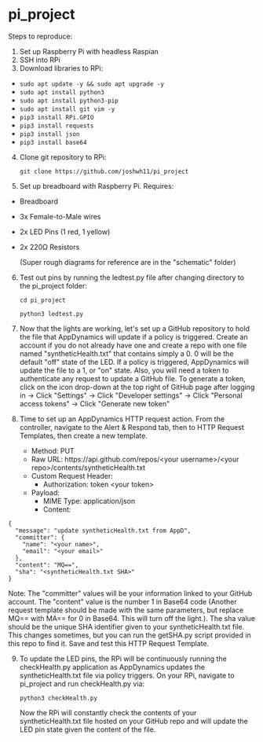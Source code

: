 # pi_project

Steps to reproduce:

1. Set up Raspberry Pi with headless Raspian
2. SSH into RPi
3. Download libraries to RPi:

* ```sudo apt update -y && sudo apt upgrade -y```
* ```sudo apt install python3```
* ```sudo apt install python3-pip```
* ```sudo apt install git vim -y```
* ```pip3 install RPi.GPIO```
* ```pip3 install requests```
* ```pip3 install json```
* ```pip3 install base64```

4. Clone git repository to RPi:

    ```git clone https://github.com/joshwh11/pi_project```

5. Set up breadboard with Raspberry Pi. Requires:
* Breadboard
* 3x Female-to-Male wires
* 2x LED Pins (1 red, 1 yellow)
* 2x 220Ω Resistors 

    (Super rough diagrams for reference are in the "schematic" folder)

6. Test out pins by running the ledtest.py file after changing directory to the pi_project folder:

    ```cd pi_project```
    
    ```python3 ledtest.py```
    
7. Now that the lights are working, let's set up a GitHub repository to hold the file that AppDynamics will update if a policy is triggered. Create an account if
   you do not already have one and create a repo with one file named "syntheticHealth.txt" that contains simply a 0. 0 will be the default "off" state of the LED. 
   If a policy is triggered, AppDynamics will update the file to a 1, or "on" state. Also, you will need a token to authenticate any request to update a GitHub 
   file. To generate a token, click on the icon drop-down at the top right of GitHub page after logging in -> Click "Settings" -> Click "Developer settings" -> 
   Click "Personal access tokens" -> Click "Generate new token"

8. Time to set up an AppDynamics HTTP request action. From the controller, navigate to the Alert & Respond tab, then to HTTP Request Templates, then create a new
   template. 
   
   * Method: PUT
   * Raw URL: https://<span></span>api.github.com/repos/\<your username\>/\<your repo\>/contents/syntheticHealth.txt
   * Custom Request Header: 
       * Authorization: token \<your token\>
   * Payload:
       * MIME Type: application/json
       * Content: 

```
{
  "message": "update syntheticHealth.txt from AppD",
  "committer": {
    "name": "<your name>",
    "email": "<your email>"
  },
  "content": "MQ==",
  "sha": "<syntheticHealth.txt SHA>"
}
```

   Note: The "committer" values will be your information linked to your GitHub account. The "content" value is the number 1 in Base64 code (Another request template
   should be made with the same parameters, but replace MQ== with MA== for 0 in Base64. This will turn off the light.). The sha value should be the unique SHA 
   identifier given to your syntheticHealth.txt file. This changes sometimes, but you can run the getSHA.py script provided in this repo to find it. Save and test 
   this HTTP Request Template.
    
9. To update the LED pins, the RPi will be continuously running the checkHealth.py application as AppDynamics updates the syntheticHealth.txt file via policy 
   triggers. On your RPi, navigate to pi_project and run checkHealth.py via:
   
   ```python3 checkHealth.py```
   
   Now the RPi will constantly check the contents of your syntheticHealth.txt file hosted on your GitHub repo and will update the LED pin state given the content
   of the file.

